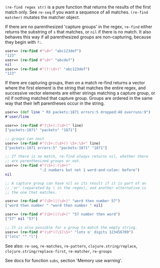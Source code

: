 `(re-find regex str)` is a pure function that returns the results of
the first match only.  See `re-seq` if you want a sequence of all
matches.  `(re-find matcher)` mutates the matcher object.

If there are no parenthesized 'capture groups' in the regex, `re-find`
either returns the substring of `s` that matches, or `nil` if there is
no match.  It also behaves this way if all parenthesized groups are
non-capturing, because they begin with `?:`.

```clojure
user=> (re-find #"\d+" "abc123def")
"123"
user=> (re-find #"\d+" "abcdef")
nil
user=> (re-find #"(?:\d+)" "abc123def")
"123"
```

If there are capturing groups, then on a match re-find returns a
vector where the first element is the string that matches the entire
regex, and successive vector elements are either strings matching a
capture group, or nil if nothing matched that capture group.  Groups
are ordered in the same way that their left parentheses occur in the
string.

```clojure
user=> (def line " RX packets:1871 errors:5 dropped:48 overruns:9")
#'user/line

user=> (re-find #"(\S+):(\d+)" line)
["packets:1871" "packets" "1871"]

;; groups can nest
user=> (re-find #"(\S+:(\d+)) \S+:\d+" line)
["packets:1871 errors:5" "packets:1871" "1871"]

;; If there is no match, re-find always returns nil, whether there
;; are parenthesized groups or not.
user=> (re-find #"(\S+):(\d+)"
                ":2 numbers but not 1 word-and-colon: before")
nil

;; A capture group can have nil as its result if it is part of an
;; 'or' (separated by | in the regex), and another alternative is
;; the one that matches.

user=> (re-find #"(\D+)|(\d+)" "word then number 57")
["word then number " "word then number " nil]

user=> (re-find #"(\D+)|(\d+)" "57 number then word")
["57" nil "57"]

;; It is also possible for a group to match the empty string.
user=> (re-find #"(\d*)(\S)\S+" "lots o' digits 123456789")
["lots" "" "l"]
```

See also: `re-seq`, `re-matches`, `re-pattern`,
          `clojure.string/replace`, `clojure.string/replace-first`,
          `re-matcher`, `re-groups`

See docs for function `subs`, section 'Memory use warning'.
